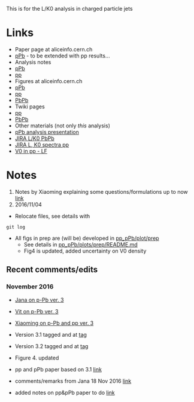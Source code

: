 This is for the L/K0 analysis in charged particle jets

# Links

- Paper page at aliceinfo.cern.ch
 - [pPb](https://aliceinfo.cern.ch/ArtSubmission/node/1179) - to be extended with pp results...
- Analysis notes
 - [pPb](https://aliceinfo.cern.ch/Notes/node/306)
 - [pp](https://aliceinfo.cern.ch/Notes/node/442)
- Figures at aliceinfo.cern.ch
 - [pPb](https://aliceinfo.cern.ch/Figure/node/7001)
 - [pp](https://aliceinfo.cern.ch/Figure/node/9836)
 - [PbPb](https://aliceinfo.cern.ch/Figure/node/6201)
- Twiki pages
 - [pp](https://twiki.cern.ch/twiki/bin/view/Main/JetV0s)
 - [PbPb](https://twiki.cern.ch/twiki/bin/viewauth/ALICE/StrangenessInJets)
- Other materials (not only *this* analysis)
 - [pPb analysis presentation](https://indico.cern.ch/event/311402/contributions/719698/attachments/596301/820686/PWGJE20140411_XZhang.pdf)
 - [JIRA L/K0 PbPb](https://alice.its.cern.ch/jira/browse/PWGLF-266)
 - [JIRA L, K0 spectra pp](https://alice.its.cern.ch/jira/browse/PWGLF-44 )
 - [V0 in pp - LF](https://aliceinfo.cern.ch/Notes/node/120)

# Notes

1. Notes by Xiaoming explaining some questions/formulations up to now [link](https://gitlab.cern.ch/LK0jet/LK0jet/blob/master/pPb/notes/fromXiaoming.mkd)
2. 2016/11/04
  - Relocate files, see details with
```
git log
```
  - All figs in prep are (will be) developed in [pp\_pPb/plot/prep](pp_pPb/plots/prep)
    - See details in [pp\_pPb/plots/prep/README.md](pp_pPb/plots/prep/README.md)
    - Fig4 is updated, added uncertainty on V0 density

## Recent comments/edits

### November 2016

- [Jana on p-Pb ver. 3](pPb/notes/Jana_on_ver3.mkd)
- [Vit on p-Pb ver. 3](pPb/notes/Vit_on_ver3.mkd)
- [Xiaoming on p-Pb and pp ver. 3](pPb/notes/Xiaoming_on_v3.mkd)

- Version 3.1 tagged and at [tag](https://gitlab.cern.ch/LK0jet/LK0jet/commits/version-3.1-internal)
- Version 3.2 tagged and at [tag](https://gitlab.cern.ch/LK0jet/LK0jet/commits/version-3.2-internal)
 - Figure 4. updated

- pp and pPb paper based on 3.1 [link](pp_pPb/paper-1)
 - comments/remarks from Jana 18 Nov 2016 [link](pp_pPb/notes/Jana_18-11-2016.md)
- added notes on pp&pPb paper to do [link](pp_pPb/notes/todo.mkd)

